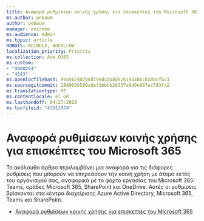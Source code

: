 ```yaml
---
title: Αναφορά ρυθμίσεων κοινής χρήσης για επισκέπτες του Microsoft 365
ms.author: pebaum
author: pebaum
manager: mnirkhe
ms.audience: Admin
ms.topic: article
ROBOTS: NOINDEX, NOFOLLOW
localization_priority: Priority
ms.collection: Adm_O365
ms.custom:
- "9000204"
- "4843"
ms.openlocfilehash: 99a5624d708d799dcbb8d92619a386c8380cf623
ms.sourcegitcommit: 286000b588adef1bbbb28337a9d9e087ec783fa2
ms.translationtype: HT
ms.contentlocale: el-GR
ms.lasthandoff: 04/27/2020
ms.locfileid: "43911974"
---
```

# <a name="microsoft-365-guest-sharing-settings-reference"></a>Αναφορά ρυθμίσεων κοινής χρήσης για επισκέπτες του Microsoft 365

Το ακόλουθο άρθρο περιλαμβάνει μια αναφορά για τις διάφορες ρυθμίσεις που μπορούν να επηρεάσουν την κοινή χρήση με άτομα εκτός του οργανισμού σας, αναφορικά με το φόρτο εργασίας του Microsoft 365: Teams, ομάδες Microsoft 365, SharePoint και OneDrive. Αυτές οι ρυθμίσεις βρίσκονται στα κέντρα διαχείρισης Azure Active Directory, Microsoft 365, Teams και SharePoint.

- [Αναφορά ρυθμίσεων κοινής χρήσης για επισκέπτες του Microsoft 365](https://docs.microsoft.com/microsoft-365/solutions/microsoft-365-guest-settings?view=o365-worldwide)
